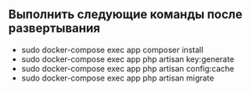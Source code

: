 ## Выполнить следующие команды после развертывания

- sudo docker-compose exec app composer install
- sudo docker-compose exec app php artisan key:generate
- sudo docker-compose exec app php artisan config:cache
- sudo docker-compose exec app php artisan migrate

